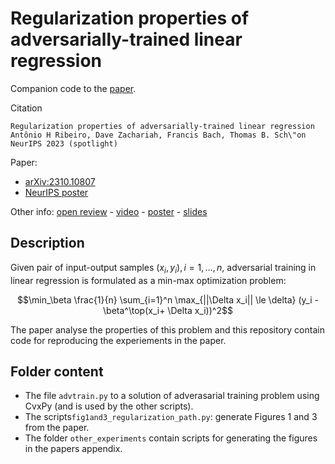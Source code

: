 # Regularization properties of adversarially-trained linear regression




Companion code to the [paper](https://arxiv.org/abs/2310.10807). 

Citation
```
Regularization properties of adversarially-trained linear regression
Antônio H Ribeiro, Dave Zachariah, Francis Bach, Thomas B. Sch\"on
NeurIPS 2023 (spotlight)
```

Paper:
- [arXiv:2310.10807](https://arxiv.org/abs/2310.10807)
- [NeurIPS poster](https://nips.cc/virtual/2023/poster/72028)

Other info:
[open review](https://openreview.net/forum?id=K8gLHZIgVW) - 
[video](https://recorder-v3.slideslive.com/?share=86229&s=006e4a99-1e12-463e-b7f1-6767feb64b7e) - 
[poster](pdfs/posters/2023-Neurips.pdf) - 
[slides](pdfs/slides/2023-slides.pdf)

## Description

Given pair of input-output samples $(x_i, y_i), i = 1, \dots, n$, adversarial training in linear regression is 
formulated as  a min-max optimization problem:

$$\min_\beta \frac{1}{n} \sum_{i=1}^n \max_{||\Delta x_i|| \le \delta} (y_i - \beta^\top(x_i+ \Delta x_i))^2$$

The paper analyse the properties of this problem and this repository contain code for reproducing the experiements
in the paper.


## Folder content
- The file `advtrain.py` to a solution of adverasarial training problem using CvxPy (and is used by the other scripts).
- The scripts`fig1and3_regularization_path.py`: generate Figures 1 and 3 from the paper.
- The folder `other_experiments` contain scripts for generating the figures in the papers appendix.